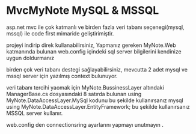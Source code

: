 # MvcMyNote  MySQL & MSSQL
asp.net mvc ile çok katmanlı ve birden fazla veri tabanı seçenegi(mysql, mssql) ile  code first mimaride geliştirimiştir.

projeyi indirip direk kullanabilirsiniz,
Yapmanız gereken MyNote.Web katmanında bulunan web.config içindeki sql server bilgilerini 
kendinize uygun doldurmanız

birden çok veri tabanı destegi sağlayabilirsiniz,
mevcutta 2 adet mysql ve mssql server için yazılmış context bulunuyor.


veri tabanı tercihi yaomak için MyNote.BussinessLayer altındaki 
ManagerBase.cs dosyasındaki 8 satırda bulunan using MyNote.DataAccessLayer.MySql kodunu bu şekilde kullanırsanız mysql 
using MyNote.DataAccessLayer.EntityFramework; bu şekilde kullanırsanız MSSQL server kullanır.

web.config den connectionsring  ayarlarını yapmayı unutmayın .
